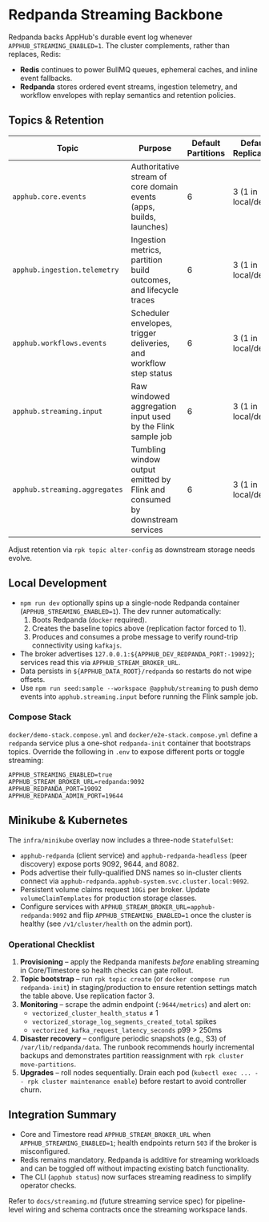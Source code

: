 # Redpanda Streaming Backbone

Redpanda backs AppHub's durable event log whenever `APPHUB_STREAMING_ENABLED=1`. The cluster complements, rather than replaces, Redis:

- **Redis** continues to power BullMQ queues, ephemeral caches, and inline event fallbacks.
- **Redpanda** stores ordered event streams, ingestion telemetry, and workflow envelopes with replay semantics and retention policies.

## Topics & Retention

| Topic | Purpose | Default Partitions | Default Replication | Retention |
| --- | --- | --- | --- | --- |
| `apphub.core.events` | Authoritative stream of core domain events (apps, builds, launches) | 6 | 3 (1 in local/dev) | 7 days (`retention.ms=604800000`)
| `apphub.ingestion.telemetry` | Ingestion metrics, partition build outcomes, and lifecycle traces | 6 | 3 (1 in local/dev) | 3 days (`259200000` ms)
| `apphub.workflows.events` | Scheduler envelopes, trigger deliveries, and workflow step status | 6 | 3 (1 in local/dev) | 7 days (`604800000` ms)
| `apphub.streaming.input` | Raw windowed aggregation input used by the Flink sample job | 6 | 3 (1 in local/dev) | 7 days (`604800000` ms)
| `apphub.streaming.aggregates` | Tumbling window output emitted by Flink and consumed by downstream services | 6 | 3 (1 in local/dev) | 7 days (`604800000` ms)

Adjust retention via `rpk topic alter-config` as downstream storage needs evolve.

## Local Development

- `npm run dev` optionally spins up a single-node Redpanda container (`APPHUB_STREAMING_ENABLED=1`). The dev runner automatically:
  1. Boots Redpanda (`docker` required).
  2. Creates the baseline topics above (replication factor forced to 1).
  3. Produces and consumes a probe message to verify round-trip connectivity using `kafkajs`.
- The broker advertises `127.0.0.1:${APPHUB_DEV_REDPANDA_PORT:-19092}`; services read this via `APPHUB_STREAM_BROKER_URL`.
- Data persists in `${APPHUB_DATA_ROOT}/redpanda` so restarts do not wipe offsets.
- Use `npm run seed:sample --workspace @apphub/streaming` to push demo events into `apphub.streaming.input` before running the Flink sample job.

### Compose Stack

`docker/demo-stack.compose.yml` and `docker/e2e-stack.compose.yml` define a `redpanda` service plus a one-shot `redpanda-init` container that bootstraps topics. Override the following in `.env` to expose different ports or toggle streaming:

```env
APPHUB_STREAMING_ENABLED=true
APPHUB_STREAM_BROKER_URL=redpanda:9092
APPHUB_REDPANDA_PORT=19092
APPHUB_REDPANDA_ADMIN_PORT=19644
```

## Minikube & Kubernetes

The `infra/minikube` overlay now includes a three-node `StatefulSet`:

- `apphub-redpanda` (client service) and `apphub-redpanda-headless` (peer discovery) expose ports 9092, 9644, and 8082.
- Pods advertise their fully-qualified DNS names so in-cluster clients connect via `apphub-redpanda.apphub-system.svc.cluster.local:9092`.
- Persistent volume claims request `10Gi` per broker. Update `volumeClaimTemplates` for production storage classes.
- Configure services with `APPHUB_STREAM_BROKER_URL=apphub-redpanda:9092` and flip `APPHUB_STREAMING_ENABLED=1` once the cluster is healthy (see `/v1/cluster/health` on the admin port).

### Operational Checklist

1. **Provisioning** – apply the Redpanda manifests _before_ enabling streaming in Core/Timestore so health checks can gate rollout.
2. **Topic bootstrap** – run `rpk topic create` (or `docker compose run redpanda-init`) in staging/production to ensure retention settings match the table above. Use replication factor 3.
3. **Monitoring** – scrape the admin endpoint (`:9644/metrics`) and alert on:
   - `vectorized_cluster_health_status` ≠ 1
   - `vectorized_storage_log_segments_created_total` spikes
   - `vectorized_kafka_request_latency_seconds` p99 > 250ms
4. **Disaster recovery** – configure periodic snapshots (e.g., S3) of `/var/lib/redpanda/data`. The runbook recommends hourly incremental backups and demonstrates partition reassignment with `rpk cluster move-partitions`.
5. **Upgrades** – roll nodes sequentially. Drain each pod (`kubectl exec ... -- rpk cluster maintenance enable`) before restart to avoid controller churn.

## Integration Summary

- Core and Timestore read `APPHUB_STREAM_BROKER_URL` when `APPHUB_STREAMING_ENABLED=1`; health endpoints return `503` if the broker is misconfigured.
- Redis remains mandatory. Redpanda is additive for streaming workloads and can be toggled off without impacting existing batch functionality.
- The CLI (`apphub status`) now surfaces streaming readiness to simplify operator checks.

Refer to `docs/streaming.md` (future streaming service spec) for pipeline-level wiring and schema contracts once the streaming workspace lands.
